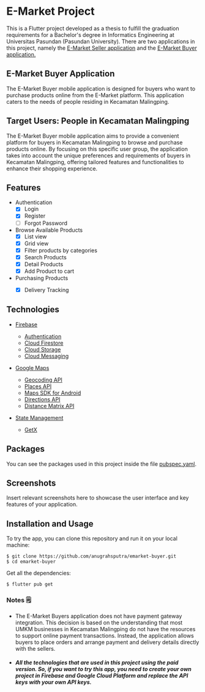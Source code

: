 # E-Market Project
This is a Flutter project developed as a thesis to fulfill the graduation requirements for a Bachelor's degree in Informatics Engineering at Universitas Pasundan (Pasundan University). There are two applications in this project, namely the [E-Market Seller application](https://github.com/anugrahsputra/emarket-seller.git) and the [E-Market Buyer application.](https://github.com/anugrahsputra/emarket-buyer.git)

## E-Market Buyer Application
The E-Market Buyer mobile application is designed for buyers who want to purchase products online from the E-Market platform. This application caters to the needs of people residing in Kecamatan Malingping.

## Target Users: People in Kecamatan Malingping
The E-Market Buyer mobile application aims to provide a convenient platform for buyers in Kecamatan Malingping to browse and purchase products online. By focusing on this specific user group, the application takes into account the unique preferences and requirements of buyers in Kecamatan Malingping, offering tailored features and functionalities to enhance their shopping experience.

## Features
- Authentication
    - [x] Login
    - [x] Register
    - [ ] Forgot Password
- Browse Available Products
    - [x] List view
    - [x] Grid view
    - [x] Filter products by categories
    - [x] Search Products
    - [x] Detail Products
    - [x] Add Product to cart
- Purchasing Products
    - [x] Delivery Tracking


## Technologies

- [Firebase](https://firebase.google.com/)
    - [Authentication](https://firebase.google.com/docs/auth)
    - [Cloud Firestore](https://firebase.google.com/docs/firestore)
    - [Cloud Storage](https://firebase.google.com/docs/storage)
    - [Cloud Messaging](https://firebase.google.com/docs/cloud-messaging)

- [Google Maps](https://developers.google.com/maps/documentation)
    - [Geocoding API](https://developers.google.com/maps/documentation/geocoding/overview)
    - [Places API](https://developers.google.com/maps/documentation/places/web-service/overview)
    - [Maps SDK for Android](https://developers.google.com/maps/documentation/android-sdk/overview)
    - [Directions API](https://developers.google.com/maps/documentation/directions/overview)
    - [Distance Matrix API](https://developers.google.com/maps/documentation/distance-matrix/overview)

- [State Management](https://flutter.dev/docs/development/data-and-backend/state-mgmt)
    - [GetX](https://pub.dev/packages/get)


## Packages

You can see the packages used in this project inside the file [pubspec.yaml](pubspec.yaml).

## Screenshots

Insert relevant screenshots here to showcase the user interface and key features of your application.

## Installation and Usage

To try the app, you can clone this repository and run it on your local machine:
```
$ git clone https://github.com/anugrahsputra/emarket-buyer.git
$ cd emarket-buyer
```
Get all the dependencies:
```
$ flutter pub get
```

### Notes 🗒️
- The E-Market Buyers application does not have payment gateway integration. This decision is based on the understanding that most UMKM businesses in Kecamatan Malingping do not have the resources to support online payment transactions. Instead, the application allows buyers to place orders and arrange payment and delivery details directly with the sellers.

- ##### All the technologies that are used in this project using the paid version. So, if you want to try this app, you need to create your own project in Firebase and Google Cloud Platform and replace the API keys with your own API keys.